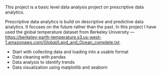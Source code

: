 This project is a basic level data analysis project on prescriptive data analytics.

Prescriptive data analytics is build on descriptive and predictive data analytics. It focuses on the future rather than the past. In this project I have used the global temperature dataset from Berkeley University — https://berkeley-earth-temperature.s3.us-west-1.amazonaws.com/Global/Land_and_Ocean_complete.txt.

- Start with collecting data and loading into a usable format
- Data cleaning with pandas
- Data analysis to identify trends
- Data visualization using matplotlib and seaborn
